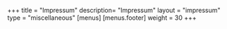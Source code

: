 +++
title = "Impressum"
description= "Impressum"
layout = "impressum"
type = "miscellaneous"
[menus]
  [menus.footer]
    weight = 30
+++
